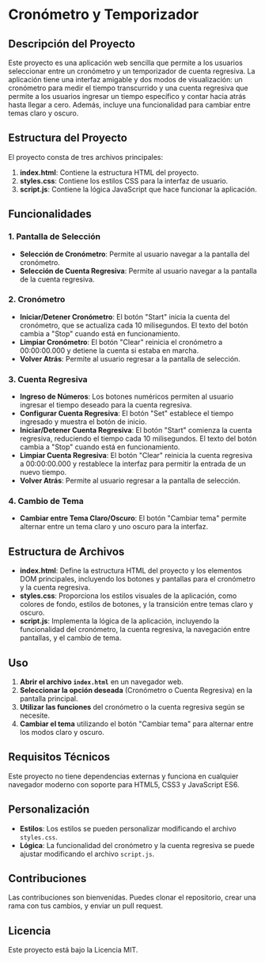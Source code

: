 # Cronómetro y Temporizador

## Descripción del Proyecto

Este proyecto es una aplicación web sencilla que permite a los usuarios seleccionar entre un cronómetro y un temporizador de cuenta regresiva. La aplicación tiene una interfaz amigable y dos modos de visualización: un cronómetro para medir el tiempo transcurrido y una cuenta regresiva que permite a los usuarios ingresar un tiempo específico y contar hacia atrás hasta llegar a cero. Además, incluye una funcionalidad para cambiar entre temas claro y oscuro.

## Estructura del Proyecto

El proyecto consta de tres archivos principales:

1. **index.html**: Contiene la estructura HTML del proyecto.
2. **styles.css**: Contiene los estilos CSS para la interfaz de usuario.
3. **script.js**: Contiene la lógica JavaScript que hace funcionar la aplicación.

## Funcionalidades

### 1. Pantalla de Selección

- **Selección de Cronómetro**: Permite al usuario navegar a la pantalla del cronómetro.
- **Selección de Cuenta Regresiva**: Permite al usuario navegar a la pantalla de la cuenta regresiva.

### 2. Cronómetro

- **Iniciar/Detener Cronómetro**: El botón "Start" inicia la cuenta del cronómetro, que se actualiza cada 10 milisegundos. El texto del botón cambia a "Stop" cuando está en funcionamiento.
- **Limpiar Cronómetro**: El botón "Clear" reinicia el cronómetro a 00:00:00.000 y detiene la cuenta si estaba en marcha.
- **Volver Atrás**: Permite al usuario regresar a la pantalla de selección.

### 3. Cuenta Regresiva

- **Ingreso de Números**: Los botones numéricos permiten al usuario ingresar el tiempo deseado para la cuenta regresiva.
- **Configurar Cuenta Regresiva**: El botón "Set" establece el tiempo ingresado y muestra el botón de inicio.
- **Iniciar/Detener Cuenta Regresiva**: El botón "Start" comienza la cuenta regresiva, reduciendo el tiempo cada 10 milisegundos. El texto del botón cambia a "Stop" cuando está en funcionamiento.
- **Limpiar Cuenta Regresiva**: El botón "Clear" reinicia la cuenta regresiva a 00:00:00.000 y restablece la interfaz para permitir la entrada de un nuevo tiempo.
- **Volver Atrás**: Permite al usuario regresar a la pantalla de selección.

### 4. Cambio de Tema

- **Cambiar entre Tema Claro/Oscuro**: El botón "Cambiar tema" permite alternar entre un tema claro y uno oscuro para la interfaz.

## Estructura de Archivos

- **index.html**: Define la estructura HTML del proyecto y los elementos DOM principales, incluyendo los botones y pantallas para el cronómetro y la cuenta regresiva.
- **styles.css**: Proporciona los estilos visuales de la aplicación, como colores de fondo, estilos de botones, y la transición entre temas claro y oscuro.
- **script.js**: Implementa la lógica de la aplicación, incluyendo la funcionalidad del cronómetro, la cuenta regresiva, la navegación entre pantallas, y el cambio de tema.

## Uso

1. **Abrir el archivo `index.html`** en un navegador web.
2. **Seleccionar la opción deseada** (Cronómetro o Cuenta Regresiva) en la pantalla principal.
3. **Utilizar las funciones** del cronómetro o la cuenta regresiva según se necesite.
4. **Cambiar el tema** utilizando el botón "Cambiar tema" para alternar entre los modos claro y oscuro.

## Requisitos Técnicos

Este proyecto no tiene dependencias externas y funciona en cualquier navegador moderno con soporte para HTML5, CSS3 y JavaScript ES6.

## Personalización

- **Estilos**: Los estilos se pueden personalizar modificando el archivo `styles.css`.
- **Lógica**: La funcionalidad del cronómetro y la cuenta regresiva se puede ajustar modificando el archivo `script.js`.

## Contribuciones

Las contribuciones son bienvenidas. Puedes clonar el repositorio, crear una rama con tus cambios, y enviar un pull request.

## Licencia

Este proyecto está bajo la Licencia MIT.